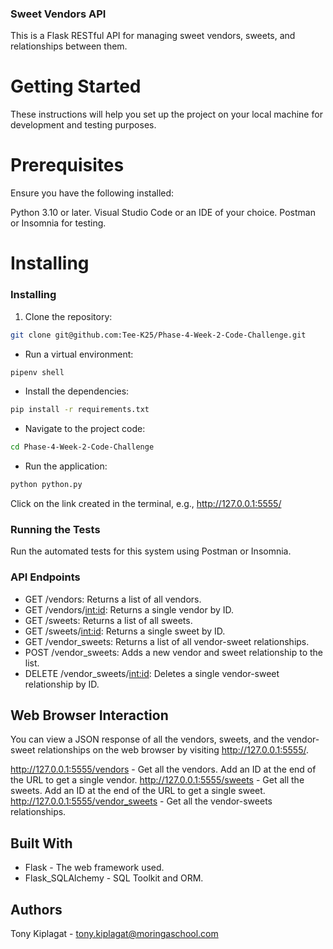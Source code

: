 ### Sweet Vendors API
This is a Flask RESTful API for managing sweet vendors, sweets, and relationships between them.

# Getting Started
These instructions will help you set up the project on your local machine for development and testing purposes.

# Prerequisites
Ensure you have the following installed:

Python 3.10 or later.
Visual Studio Code or an IDE of your choice.
Postman or Insomnia for testing.

# Installing
### Installing
1. Clone the repository:

```bash
git clone git@github.com:Tee-K25/Phase-4-Week-2-Code-Challenge.git
```
* Run a virtual environment:
```bash
pipenv shell
```
* Install the dependencies:
```bash
pip install -r requirements.txt
```
* Navigate to the project code:
```bash
cd Phase-4-Week-2-Code-Challenge
```
* Run the application:
```bash
python python.py
```

Click on the link created in the terminal, e.g., http://127.0.0.1:5555/

### Running the Tests
Run the automated tests for this system using Postman or Insomnia.

### API Endpoints
* GET /vendors: Returns a list of all vendors.
* GET /vendors/<int:id>: Returns a single vendor by ID.
* GET /sweets: Returns a list of all sweets.
* GET /sweets/<int:id>: Returns a single sweet by ID.
* GET /vendor_sweets: Returns a list of all vendor-sweet relationships.
* POST /vendor_sweets: Adds a new vendor and sweet relationship to the list.
* DELETE /vendor_sweets/<int:id>: Deletes a single vendor-sweet relationship by ID.

## Web Browser Interaction
You can view a JSON response of all the vendors, sweets, and the vendor-sweet relationships on the web browser by visiting http://127.0.0.1:5555/.

http://127.0.0.1:5555/vendors - Get all the vendors. Add an ID at the end of the URL to get a single vendor.
http://127.0.0.1:5555/sweets - Get all the sweets. Add an ID at the end of the URL to get a single sweet.
http://127.0.0.1:5555/vendor_sweets - Get all the vendor-sweets relationships.

## Built With
- Flask - The web framework used.
- Flask_SQLAlchemy - SQL Toolkit and ORM.
## Authors
Tony Kiplagat - tony.kiplagat@moringaschool.com